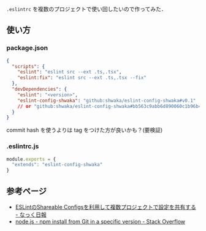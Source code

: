 `.eslintrc` を複数のプロジェクトで使い回したいので作ってみた．

## 使い方
### package.json
```json
{
  "scripts": {
    "eslint": "eslint src --ext .ts,.tsx",
    "eslint:fix": "eslint src --ext .ts,.tsx --fix"
  },
  "devDependencies": {
    "eslint": "<version>",
    "eslint-config-shwaka": "github:shwaka/eslint-config-shwaka#v0.1"
    // or "github:shwaka/eslint-config-shwaka#bb563c9abb6d890060c1b96b4d20c7e0cfb59b60"
  }
}
```

commit hash を使うよりは tag をつけた方が良いかも？(要検証)

### .eslintrc.js
```js
module.exports = {
  "extends": "eslint-config-shwaka"
}
```

## 参考ページ
- [ESLintのShareable Configsを利用して複数プロジェクトで設定を共有する - なっく日報](https://yukidarake.hateblo.jp/entry/2015/09/15/210521)
- [node.js - npm install from Git in a specific version - Stack Overflow](https://stackoverflow.com/questions/14187956/npm-install-from-git-in-a-specific-version)
